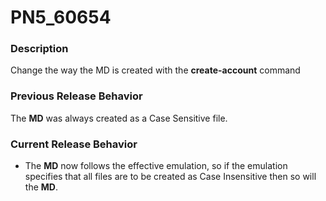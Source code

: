 # PN5_60654

<PageHeader />

### Description

Change the way the MD is created with the **create-account** command



### Previous Release Behavior

The **MD** was always created as a Case Sensitive file.

### Current Release Behavior

- The **MD** now follows the effective emulation, so if the emulation specifies that all files are to be created as Case Insensitive then so will the **MD**.


  
<PageFooter />
